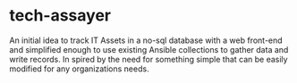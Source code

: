 # tech-assayer
An initial idea to track IT Assets in a no-sql database with a web front-end and simplified enough to use existing Ansible collections to gather data and write records.  In spired by the need for something simple that can be easily modified for any organizations needs.
